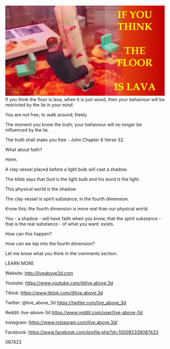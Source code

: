 ![Video cover image](cover.jpg "cover photo")
If you think the floor is lava, when it is just wood, then your behaviour will be restricted by the lie in your mind.

You are not free; to walk around; freely.

The moment you know the truth; your behaviour will no longer be influenced by the lie.

The truth shall make you free - John Chapter 8 Verse 32.

What about faith?

Hmm.

A clay vessel placed before a light bulb will cast a shadow.

The bible says that God is the light bulb and his word is the light.

This physical world is the shadow. 

The clay vessel is spirit substance; in the fourth dimension.

Know this; the fourth dimension is more real than our physical world.

You - a shadow - will have faith when you know, that the spirit substance - that is the real substance - of what you want; exists.

How can this happen?

How can we tap into the fourth dimension?

Let me know what you think in the comments section.

LEARN MORE

Website: http://liveabove3d.com

Youtube: https://www.youtube.com/@live.above.3d

Tiktok: https://www.tiktok.com/@live.above.3d

Twitter: @live_above_3d https://twitter.com/live_above_3d

Reddit: live-above-3d https://www.reddit.com/user/live-above-3d

Instagram: https://www.instagram.com/live.above.3d/

Facebook: https://www.facebook.com/profile.php?id=100092339087423

087423


